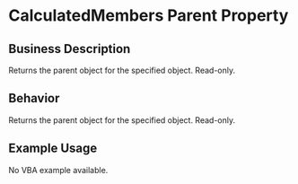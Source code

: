 # CalculatedMembers Parent Property

## Business Description
Returns the parent object for the specified object. Read-only.

## Behavior
Returns the parent object for the specified object. Read-only.

## Example Usage
No VBA example available.